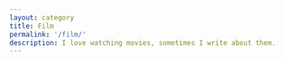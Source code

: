 ```yaml
---
layout: category
title: Film
permalink: '/film/'
description: I love watching movies, sometimes I write about them.
---
```

